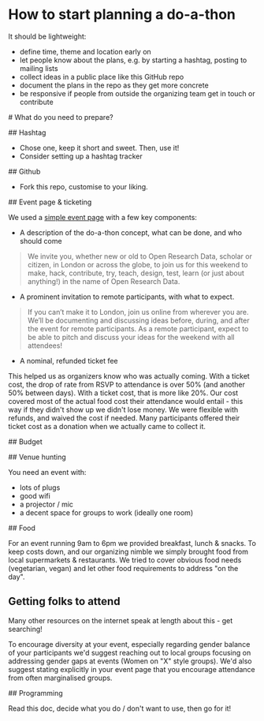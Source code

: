 # How to start planning a do-a-thon 

It should be lightweight:
- define time, theme and location early on
- let people know about the plans, e.g. by starting a hashtag, posting to mailing lists
- collect ideas in a public place like this GitHub repo
- document the plans in the repo as they get more concrete
- be responsive if people from outside the organizing team get in touch or contribute

# What do you need to prepare?

## Hashtag

* Chose one, keep it short and sweet. Then, use it!
* Consider setting up a hashtag tracker

## Github

* Fork this repo, customise to your liking.

## Event page & ticketing

We used a [simple event page](https://www.eventbrite.com/e/open-research-data-do-a-thon-in-london-virtual-tickets-31417371203#) with a few key components:  

* A description of the do-a-thon concept, what can be done, and who should come

> We invite you, whether new or old to Open Research Data, scholar or citizen, in London or across the globe, to join us for this weekend to make, hack, contribute, try, teach, design, test, learn (or just about anything!) in the name of Open Research Data.

* A prominent invitation to remote participants, with what to expect.

> If you can’t make it to London, join us online from wherever you are. We’ll be documenting and discussing ideas before, during, and after the event for remote participants. As a remote participant, expect to be able to pitch and discuss your ideas for the weekend with all attendees!

* A nominal, refunded ticket fee

This helped us as organizers know who was actually coming. With a ticket cost, the drop of rate from RSVP to attendance is over 50% (and another 50% between days). With a ticket cost, that is more like 20%. Our cost covered most of the actual food cost their attendance would entail - this way if they didn't show up we didn't lose money. We were flexible with refunds, and waived the cost if needed. Many participants offered their ticket cost as a donation when we actually came to collect it.

## Budget

## Venue hunting

You need an event with:
* lots of plugs
* good wifi
* a projector / mic
* a decent space for groups to work (ideally one room)

## Food

For an event running 9am to 6pm we provided breakfast, lunch & snacks. To keep costs down, and our organizing nimble we simply brought food from local supermarkets & restaurants. We tried to cover obvious food needs (vegetarian, vegan) and let other food requirements to address "on the day".

## Getting folks to attend

Many other resources on the internet speak at length about this - get searching!

To encourage diversity at your event, especially regarding gender balance of your participants we'd suggest reaching out to local groups focusing on addressing gender gaps at events (Women on "X" style groups). We'd also suggest stating explicitly in your event page that you encourage attendance from often marginalised groups.

## Programming

Read this doc, decide what you do / don't want to use, then go for it!
